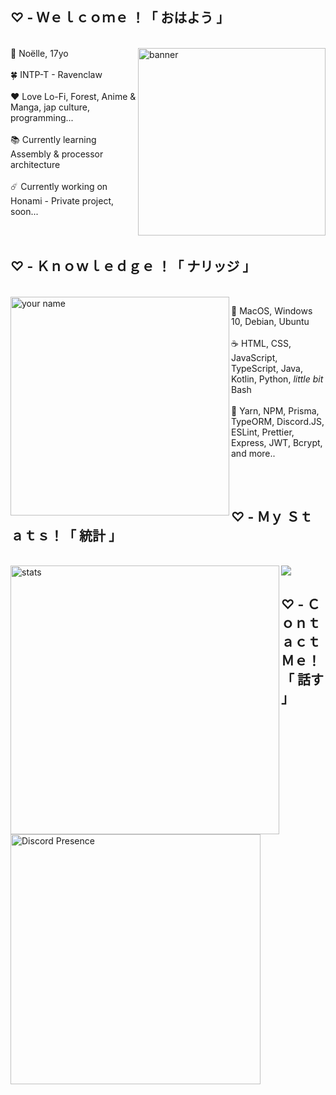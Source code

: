 ## ♡ - Ｗｅｌｃｏｍｅ ！「 おはよう 」
<br />
<img src="https://pm1.narvii.com/8080/6b58b394124cb71899e835f8b5c2104837822f00r1-736-736v2_hq.jpg" align="right" alt="banner" height="300px" />
🌙 Noëlle, 17yo
<br /> <br />
🍀 INTP-T - Ravenclaw
<br /> <br />
❤️ Love Lo-Fi, Forest, Anime & Manga, jap culture, programming... 
<br /> <br />
📚 Currently learning Assembly & processor architecture
<br /> <br />
☄️ Currently working on Honami - Private project, soon...
<br />

<br />
<br />

## ♡ - Ｋｎｏｗｌｅｄｇｅ ！「 ナリッジ 」
<br />

<img src="https://i.pinimg.com/originals/8c/d0/f2/8cd0f2bfb00bfae0c83fd512ecdd5bbc.png" alt="your name" width="350px" align="left"/>

🐧  MacOS, Windows 10, Debian, Ubuntu
 <br /> <br />
☕ HTML, CSS, JavaScript, TypeScript, Java, Kotlin, Python, <i>little bit</i> Bash
 <br /> <br />
🍂 Yarn, NPM, Prisma, TypeORM, Discord.JS, ESLint, Prettier, Express, JWT, Bcrypt, and more..

<br /><br />

## ♡ - Ｍｙ Ｓｔａｔｓ！「 統計 」

<br />

<img src="https://github-readme-stats.vercel.app/api?username=Noelle-Ai&theme=radical" alt="stats" width="430px" align="left" />
<img src="https://github-readme-stats.vercel.app/api/top-langs/?username=Noelle-Ai&layout=compact&theme=radical" />

<br />

## ♡ - Ｃｏｎｔａｃｔ Ｍｅ！「 話す 」

<br />

<a href="https://discord.com/users/648950487554588702"><img align="center" alt="Discord Presence" src="https://lanyard.kyrie25.me/api/648950487554588702" width="400px" /></a>
